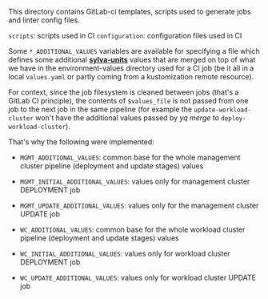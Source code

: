 This directory contains GitLab-ci templates, scripts used to generate jobs and linter config files.

`scripts`: scripts used in CI
`configuration`: configuration files used in CI

Some `*_ADDITIONAL_VALUES` variables are available for specifying a file which defines some additional [**sylva-units**](../../charts/sylva-units) values that are merged on top of what we have in the environment-values directory used for a CI job (be it all in a local `values.yaml` or partly coming from a kustomization remote resource).

For context, since the job filesystem is cleaned between jobs (that's a GitLab CI principle), the contents of `$values_file` is not passed from one job to the next job in the same pipeline (for example the `update-workload-cluster` won't have the additional values passed by *yq merge* to `deploy-workload-cluster`).

That's why the following were implemented:

- `MGMT_ADDITIONAL_VALUES`: common base for the whole management cluster pipeline (deployment and update stages) values
- `MGMT_INITIAL_ADDITIONAL_VALUES`: values only for management cluster DEPLOYMENT job
- `MGMT_UPDATE_ADDITIONAL_VALUES`: values only for the management cluster UPDATE job

- `WC_ADDITIONAL_VALUES`: common base for the whole workload cluster pipeline (deployment and update stages) values
- `WC_INITIAL_ADDITIONAL_VALUES`: values only for workload cluster DEPLOYMENT job
- `WC_UPDATE_ADDITIONAL_VALUES`: values only for workload cluster UPDATE job
